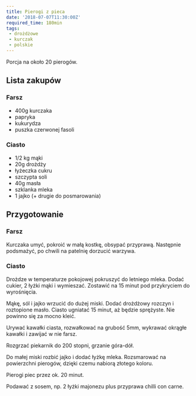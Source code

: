 ```yaml
---
title: Pierogi z pieca
date: '2018-07-07T11:30:00Z'
required_time: 180min
tags:
 - drożdżowe
 - kurczak
 - polskie
---
```


Porcja na około 20 pierogów.

<!---- splitter ---->

## Lista zakupów

### Farsz

 - 400g kurczaka
 - papryka
 - kukurydza
 - puszka czerwonej fasoli

### Ciasto
 - 1/2 kg mąki
 - 20g drożdży
 - łyżeczka cukru
 - szczypta soli
 - 40g masła
 - szklanka mleka
 - 1 jajko (+ drugie do posmarowania)

<!---- splitter ---->

## Przygotowanie

### Farsz

Kurczaka umyć, pokroić w małą kostkę, obsypać przyprawą. Następnie podsmażyć,
po chwili na patelnię dorzucić warzywa.

### Ciasto

Drożdze w temperaturze pokojowej pokruszyć do letniego mleka. Dodać cukier, 2 łyżki mąki
i wymieszać. Zostawić na 15 minut pod przykryciem do wyrośnięcia.

Mąkę, sól i jajko wrzucić do dużej miski. Dodać drożdżowy rozczyn i roztopione masło.
Ciasto ugniatać 15 minut, aż będzie sprężyste. Nie powinno się za mocno kleić.

Urywać kawałki ciasta, rozwałkować na grubość 5mm, wykrawać okrągłe kawałki i zawijać
w nie farsz.

Rozgrzać piekarnik do 200 stopni, grzanie góra-dół.

Do małej miski rozbić jajko i dodać łyżkę mleka. Rozsmarować na powierzchni pierogów,
dzięki czemu nabiorą złotego koloru.

Pierogi piec przez ok. 20 minut.

Podawać z sosem, np. 2 łyżki majonezu plus przyprawa chilli con carne.
